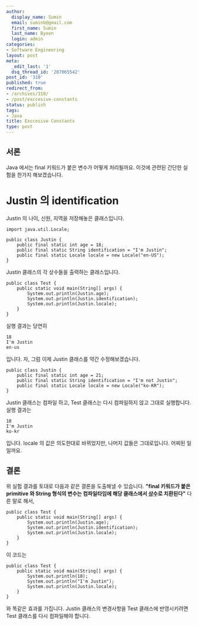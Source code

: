 ```yaml
---
author:
  display_name: Sumin
  email: suminb@gmail.com
  first_name: Sumin
  last_name: Byeon
  login: admin
categories:
- Software Engineering
layout: post
meta:
  _edit_last: '1'
  dsq_thread_id: '287065542'
post_id: '310'
published: true
redirect_from:
- /archives/310/
- /post/exccesive-constants
status: publish
tags:
- Java
title: Exccesive Constants
type: post
---
```

서론
----

Java 에서는 final 키워드가 붙은 변수가 어떻게 처리될까요. 이것에 관련된 간단한 실험을 한가지 해보겠습니다.

# Justin 의 identification

Justin 의 나이, 신원, 지역을 저장해놓은 클래스입니다.

	import java.util.Locale;

	public class Justin {
		public final static int age = 18;
		public final static String identification = "I'm Justin";
		public final static Locale locale = new Locale("en-US");
	}

Justin 클래스의 각 상수들을 출력하는 클래스입니다.

	public class Test {
		public static void main(String[] args) {
			System.out.println(Justin.age);
			System.out.println(Justin.identification);
			System.out.println(Justin.locale);
		}
	}

실행 결과는 당연히

	18
	I'm Justin
	en-us

입니다. 자, 그럼 이제 Justin 클래스를 약간 수정해보겠습니다.

	public class Justin {
		public final static int age = 21;
		public final static String identification = "I'm not Justin";
		public final static Locale locale = new Locale("ko-KR");
	}

Justin 클래스는 컴파일 하고, Test 클래스는 다시 컴파일하지 않고 그대로 실행합니다. 실행 결과는

	18
	I'm Justin
	ko-kr

입니다. locale 의 값은 의도한대로 바뀌었지만, 나머지 값들은 그대로입니다. 어찌된 일일까요.

결론
----

위 실험 결과를 토대로 다음과 같은 결론을 도출해낼 수 있습니다. __"final 키워드가 붙은 primitive 와 String 형식의 변수는 컴파일타임에 해당 클래스에서 <acronym title="hard coding 된">상수</acronym>로 치환된다"__ 다른 말로 해서,

	public class Test {
		public static void main(String[] args) {
			System.out.println(Justin.age);
			System.out.println(Justin.identification);
			System.out.println(Justin.locale);
		}
	}

이 코드는

	public class Test {
		public static void main(String[] args) {
			System.out.println(18);
			System.out.println("I'm Justin");
			System.out.println(Justin.locale);
		}
	}

와 똑같은 효과를 가집니다. Justin 클래스의 변경사항을 Test 클래스에 반영시키려면 Test 클래스를 다시 컴파일해야 합니다.

